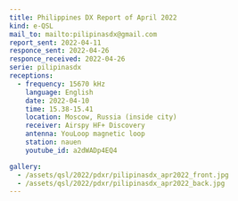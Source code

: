 ```yaml
---
title: Philippines DX Report of April 2022
kind: e-QSL
mail_to: mailto:pilipinasdx@gmail.com
report_sent: 2022-04-11
responce_sent: 2022-04-26
responce_received: 2022-04-26
serie: pilipinasdx
receptions:
  - frequency: 15670 kHz
    language: English
    date: 2022-04-10
    time: 15.38-15.41
    location: Moscow, Russia (inside city)
    receiver: Airspy HF+ Discovery
    antenna: YouLoop magnetic loop
    station: nauen
    youtube_id: a2dWADp4EQ4

gallery:
  - /assets/qsl/2022/pdxr/pilipinasdx_apr2022_front.jpg
  - /assets/qsl/2022/pdxr/pilipinasdx_apr2022_back.jpg
---
```

